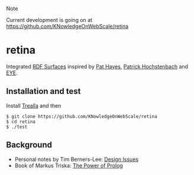 > [!NOTE]
> Current development is going on at https://github.com/KNowledgeOnWebScale/retina

# retina

Integrated [RDF Surfaces](https://w3c-cg.github.io/rdfsurfaces/) inspired by
[Pat Hayes](https://en.wikipedia.org/wiki/Pat_Hayes),
[Patrick Hochstenbach](https://patrickhochstenbach.net/) and
[EYE](https://eyereasoner.github.io/eye/).

## Installation and test

Install [Trealla](https://github.com/trealla-prolog/trealla#building) and then

```
$ git clone https://github.com/KNowledgeOnWebScale/retina
$ cd retina
$ ./test
```

## Background

- Personal notes by Tim Berners-Lee: [Design Issues](https://www.w3.org/DesignIssues/)
- Book of Markus Triska: [The Power of Prolog](https://www.metalevel.at/prolog)
